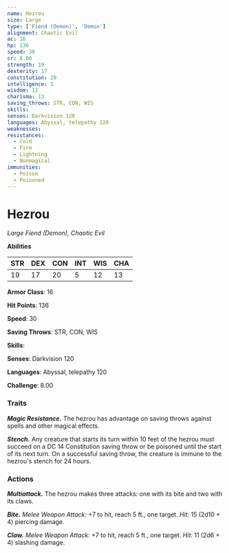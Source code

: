 ```yaml
---
name: Hezrou
size: Large
type: ['Fiend (Demon)', 'Demon']
alignment: Chaotic Evil
ac: 16
hp: 136
speed: 30
cr: 8.00
strength: 19
dexterity: 17
constitution: 20
intelligence: 5
wisdom: 12
charisma: 13
saving_throws: STR, CON, WIS
skills: 
senses: Darkvision 120
languages: Abyssal, telepathy 120
weaknesses:
resistances:
  - Cold
  - Fire
  - Lightning
  - Nonmagical
immunities:
  - Poison
  - Poisoned
---
```


# Hezrou

*Large Fiend (Demon), Chaotic Evil*

**Abilities**

| STR | DEX | CON | INT | WIS | CHA |
| --- | --- | --- | --- | --- | --- |
| 19 | 17 | 20 | 5 | 12 | 13 |

**Armor Class**: 16

**Hit Points**: 136

**Speed**: 30

**Saving Throws**: STR, CON, WIS

**Skills**: 

**Senses**: Darkvision 120

**Languages**: Abyssal, telepathy 120

**Challenge**: 8.00


### Traits
***Magic Resistance.*** The hezrou has advantage on saving throws against spells and other magical effects. 

***Stench.*** Any creature that starts its turn within 10 feet of the hezrou must succeed on a DC 14 Constitution saving throw or be poisoned until the start of its next turn. On a successful saving throw, the creature is immune to the hezrou's stench for 24 hours.

### Actions
***Multiattack.*** The hezrou makes three attacks: one with its bite and two with its claws. 

***Bite.*** *Melee Weapon Attack:* +7 to hit, reach 5 ft., one target. *Hit:* 15 (2d10 + 4) piercing damage. 

***Claw.*** *Melee Weapon Attack:* +7 to hit, reach 5 ft., one target. *Hit:* 11 (2d6 + 4) slashing damage.
